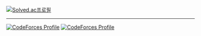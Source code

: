 
[![Solved.ac프로필](http://mazassumnida.wtf/api/v2/generate_badge?boj=hoxymola)](https://solved.ac/hoxymola)

<hr>

[![CodeForces Profile](https://cf.leed.at?id=hoxym01a)](https://codeforces.com/profile/hoxym01a)
[![CodeForces Profile](https://cf.leed.at?id=ho_oxymola)](https://codeforces.com/profile/ho_oxymola)
